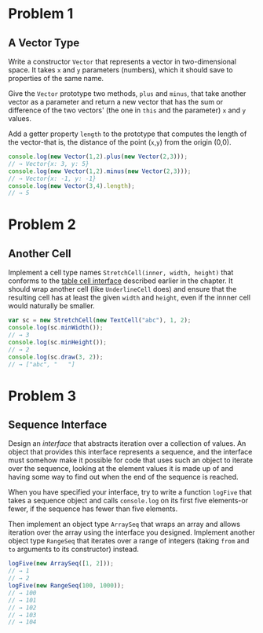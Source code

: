 # Problem 1
## A Vector Type

Write a constructor ```Vector``` that represents a vector in two-dimensional space. It takes ```x``` and ```y``` parameters (numbers), which it should save to properties of the same name. 

Give the ```Vector``` prototype two methods, ```plus``` and ```minus```, that take another vector as a parameter and return a new vector that has the sum or difference of the two vectors' (the one in ```this``` and the parameter) ```x``` and ```y``` values.

Add a getter property ```length``` to the prototype that computes the length of the vector-that is, the distance of the point (```x```,```y```) from the origin (0,0).

```javascript
console.log(new Vector(1,2).plus(new Vector(2,3))); 
// → Vector{x: 3, y: 5}
console.log(new Vector(1,2).minus(new Vector(2,3)));
// → Vector{x: -1, y: -1}
console.log(new Vector(3,4).length);
// → 5
```

# Problem 2
## Another Cell

Implement a cell type names ```StretchCell(inner, width, height)``` that conforms to the [table cell interface](http://eloquentjavascript.net/06_object.html#table_interface) described earlier in the chapter. It should wrap another cell (like ```UnderlineCell``` does) and ensure that the resulting cell has at least the given ```width``` and ```height```, even if the innner cell would naturally be smaller.

```javascript
var sc = new StretchCell(new TextCell("abc"), 1, 2);
console.log(sc.minWidth());
// → 3
console.log(sc.minHeight());
// → 2
console.log(sc.draw(3, 2));
// → ["abc", "   "]
```

# Problem 3
## Sequence Interface

Design an *interface* that abstracts iteration over a collection of values. An object that provides this interface represents a sequence, and the interface must somehow make it possible for code that uses such an object to iterate over the sequence, looking at the element values it is made up of and having some way to find out when the end of the sequence is reached.

When you have specified your interface, try to write a function ```logFive``` that takes a sequence object and calls ```console.log``` on its first five elements-or fewer, if the sequence has fewer than five elements.

Then implement an object type ```ArraySeq``` that wraps an array and allows iteration over the array using the interface you designed. Implement another object type ```RangeSeq``` that iterates over a range of integers (taking ```from``` and ```to``` arguments to its constructor) instead.

```javascript
logFive(new ArraySeq([1, 2]));
// → 1
// → 2
logFive(new RangeSeq(100, 1000));
// → 100
// → 101
// → 102
// → 103
// → 104
```